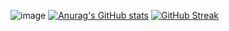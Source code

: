 ![image](https://github.com/leeenzang/leeenzang/assets/127672852/694943cb-fbec-4cba-9041-1d9bd55250d9)
[![Anurag's GitHub stats](https://github-readme-stats.vercel.app/api?leeenzang=anuraghazra)](https://github.com/anuraghazra/github-readme-stats)
[![GitHub Streak](https://streak-stats.demolab.com/?user=leeenzang)](https://git.io/streak-stats)


<!--
**leeenzang/leeenzang** is a ✨ _special_ ✨ repository because its `README.md` (this file) appears on your GitHub profile.

Here are some ideas to get you started:

- 🔭 I’m currently working on ...
- 🌱 I’m currently learning ...
- 👯 I’m looking to collaborate on ...
- 🤔 I’m looking for help with ...
- 💬 Ask me about ...
- 📫 How to reach me: ...
- 😄 Pronouns: ...
- ⚡ Fun fact: ...
-->
